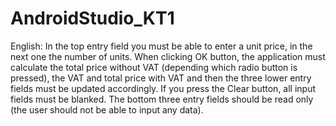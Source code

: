 # AndroidStudio_KT1
English: In the top entry field you must be able to enter a unit price, in the next one the
number of units. When clicking OK button, the application must calculate the total price
without VAT (depending which radio button is pressed), the VAT and total price with VAT
and then the three lower entry fields must be updated accordingly. If you press the Clear
button, all input fields must be blanked. The bottom three entry fields should be read only (the
user should not be able to input any data).
